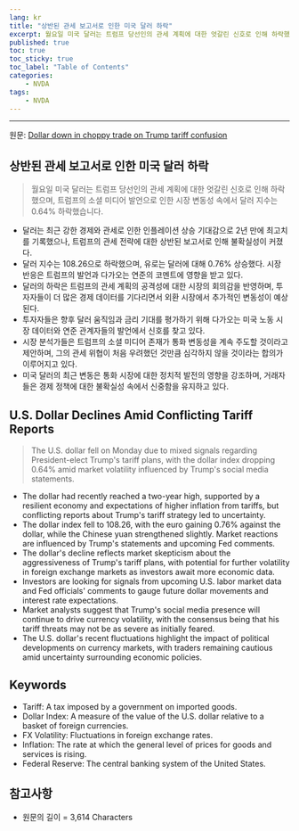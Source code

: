 ```yaml
---
lang: kr
title: "상반된 관세 보고서로 인한 미국 달러 하락"
excerpt: 월요일 미국 달러는 트럼프 당선인의 관세 계획에 대한 엇갈린 신호로 인해 하락했으며, 트럼프의 소셜 미디어 발언으로 인한 시장 변동성 속에서 달러 지수는 0.64% 하락했습니다.
published: true
toc: true
toc_sticky: true
toc_label: "Table of Contents"
categories:
    - NVDA
tags:
    - NVDA
---
```


---

  원문: [Dollar down in choppy trade on Trump tariff confusion](https://www.investing.com/news/economy-news/dollar-holds-near-twoyear-high-yuan-under-threat-3796321)

## 상반된 관세 보고서로 인한 미국 달러 하락

> 월요일 미국 달러는 트럼프 당선인의 관세 계획에 대한 엇갈린 신호로 인해 하락했으며, 트럼프의 소셜 미디어 발언으로 인한 시장 변동성 속에서 달러 지수는 0.64% 하락했습니다.


- 달러는 최근 강한 경제와 관세로 인한 인플레이션 상승 기대감으로 2년 만에 최고치를 기록했으나, 트럼프의 관세 전략에 대한 상반된 보고서로 인해 불확실성이 커졌다.
- 달러 지수는 108.26으로 하락했으며, 유로는 달러에 대해 0.76% 상승했다. 시장 반응은 트럼프의 발언과 다가오는 연준의 코멘트에 영향을 받고 있다.
- 달러의 하락은 트럼프의 관세 계획의 공격성에 대한 시장의 회의감을 반영하며, 투자자들이 더 많은 경제 데이터를 기다리면서 외환 시장에서 추가적인 변동성이 예상된다.
- 투자자들은 향후 달러 움직임과 금리 기대를 평가하기 위해 다가오는 미국 노동 시장 데이터와 연준 관계자들의 발언에서 신호를 찾고 있다.
- 시장 분석가들은 트럼프의 소셜 미디어 존재가 통화 변동성을 계속 주도할 것이라고 제안하며, 그의 관세 위협이 처음 우려했던 것만큼 심각하지 않을 것이라는 합의가 이루어지고 있다.
- 미국 달러의 최근 변동은 통화 시장에 대한 정치적 발전의 영향을 강조하며, 거래자들은 경제 정책에 대한 불확실성 속에서 신중함을 유지하고 있다.

## U.S. Dollar Declines Amid Conflicting Tariff Reports

> The U.S. dollar fell on Monday due to mixed signals regarding President-elect Trump's tariff plans, with the dollar index dropping 0.64% amid market volatility influenced by Trump's social media statements.


- The dollar had recently reached a two-year high, supported by a resilient economy and expectations of higher inflation from tariffs, but conflicting reports about Trump's tariff strategy led to uncertainty.
- The dollar index fell to 108.26, with the euro gaining 0.76% against the dollar, while the Chinese yuan strengthened slightly. Market reactions are influenced by Trump's statements and upcoming Fed comments.
- The dollar's decline reflects market skepticism about the aggressiveness of Trump's tariff plans, with potential for further volatility in foreign exchange markets as investors await more economic data.
- Investors are looking for signals from upcoming U.S. labor market data and Fed officials' comments to gauge future dollar movements and interest rate expectations.
- Market analysts suggest that Trump's social media presence will continue to drive currency volatility, with the consensus being that his tariff threats may not be as severe as initially feared.
- The U.S. dollar's recent fluctuations highlight the impact of political developments on currency markets, with traders remaining cautious amid uncertainty surrounding economic policies.

## Keywords

- Tariff: A tax imposed by a government on imported goods.
- Dollar Index: A measure of the value of the U.S. dollar relative to a basket of foreign currencies.
- FX Volatility: Fluctuations in foreign exchange rates.
- Inflation: The rate at which the general level of prices for goods and services is rising.
- Federal Reserve: The central banking system of the United States.

## 참고사항

- 원문의 길이 = 3,614 Characters


